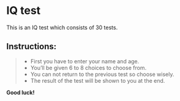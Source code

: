 # IQ test
 This is an IQ test which consists of 30 tests.
 
## Instructions:
> - First you have to enter your name and age.
> - You’ll be given 6 to 8 choices to choose from. 
> - You can not return to the previous test so choose wisely. 
> - The result of the test will be shown to you at the end. 

**Good luck!** 
